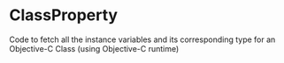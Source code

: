 # ClassProperty
Code to fetch all the instance variables and its corresponding type for an Objective-C Class (using Objective-C runtime)
